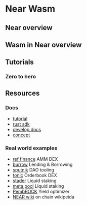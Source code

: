 # Near Wasm

## Near overview

## Wasm in Near overview

## Tutorials

### Zero to hero

## Resources
### Docs
- [tutorial](https://docs.near.org/tutorials/examples/hello-near)
- [rust sdk](https://docs.near.org/sdk/rust/introduction)
- [develop docs](https://docs.near.org/develop/quickstart-guide)
- [concept](https://docs.near.org/concepts/welcome)
### Real world examples
- [ref finance](https://github.com/ref-finance/ref-contracts) AMM DEX
- [burrow](https://github.com/NearDeFi/burrowland) Lending & Borrowing
- [sputnik](https://github.com/near-daos/sputnik-dao-contract) DAO tooling
- [tonic](https://github.com/tonic-foundation/tonic-core) Orderbook DEX
- [stader](https://github.com/stader-labs/near-liquid-token) Liquid staking
- [meta pool](https://github.com/Narwallets/meta-pool) Liquid staking
- [PembROCK](https://github.com/PembROCK-Finance/rewards-contract) Yield optimizer
- [NEAR wiki](https://github.com/evgenykuzyakov/wiki) on chain wikipeida
